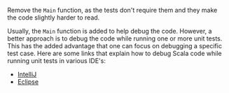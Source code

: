 Remove the `Main` function, as the tests don't require them and they make the code slightly harder to read.

Usually, the `Main` function is added to help debug the code. However, a better approach is to debug the code while running one or more unit tests. This has the added advantage that one can focus on debugging a specific test case. Here are some links that explain how to debug Scala code while running unit tests in various IDE's:

- [IntelliJ](https://www.jetbrains.com/help/idea/run-debug-and-test-scala.html)
- [Eclipse](http://scala-ide.org/docs/current-user-doc/features/scaladebugger/index.html)
